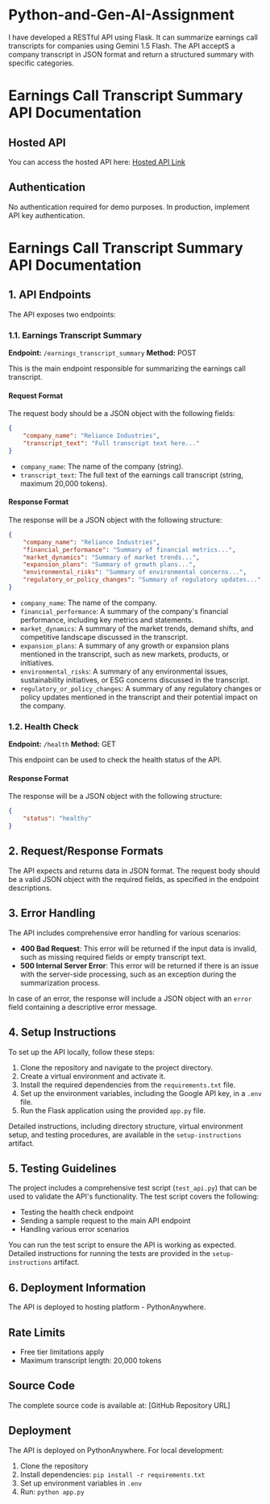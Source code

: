 # Python-and-Gen-AI-Assignment
I have developed a RESTful API using Flask. It can summarize earnings call transcripts for companies using Gemini 1.5 Flash. The API acceptS a company transcript in JSON format and return a structured  summary with specific categories.

# Earnings Call Transcript Summary API Documentation

## Hosted API
You can access the hosted API here: [Hosted API Link](https://piijush.pythonanywhere.com/)

## Authentication
No authentication required for demo purposes. In production, implement API key authentication.

# Earnings Call Transcript Summary API Documentation

## 1. API Endpoints

The API exposes two endpoints:

### 1.1. Earnings Transcript Summary
**Endpoint:** `/earnings_transcript_summary`
**Method:** POST

This is the main endpoint responsible for summarizing the earnings call transcript.

#### Request Format
The request body should be a JSON object with the following fields:
```json
{
    "company_name": "Reliance Industries",
    "transcript_text": "Full transcript text here..."
}
```
- `company_name`: The name of the company (string).
- `transcript_text`: The full text of the earnings call transcript (string, maximum 20,000 tokens).

#### Response Format
The response will be a JSON object with the following structure:
```json
{
    "company_name": "Reliance Industries",
    "financial_performance": "Summary of financial metrics...",
    "market_dynamics": "Summary of market trends...",
    "expansion_plans": "Summary of growth plans...",
    "environmental_risks": "Summary of environmental concerns...",
    "regulatory_or_policy_changes": "Summary of regulatory updates..."
}
```
- `company_name`: The name of the company.
- `financial_performance`: A summary of the company's financial performance, including key metrics and statements.
- `market_dynamics`: A summary of the market trends, demand shifts, and competitive landscape discussed in the transcript.
- `expansion_plans`: A summary of any growth or expansion plans mentioned in the transcript, such as new markets, products, or initiatives.
- `environmental_risks`: A summary of any environmental issues, sustainability initiatives, or ESG concerns discussed in the transcript.
- `regulatory_or_policy_changes`: A summary of any regulatory changes or policy updates mentioned in the transcript and their potential impact on the company.

### 1.2. Health Check
**Endpoint:** `/health`
**Method:** GET

This endpoint can be used to check the health status of the API.

#### Response Format
The response will be a JSON object with the following structure:
```json
{
    "status": "healthy"
}
```

## 2. Request/Response Formats

The API expects and returns data in JSON format. The request body should be a valid JSON object with the required fields, as specified in the endpoint descriptions.

## 3. Error Handling

The API includes comprehensive error handling for various scenarios:

- **400 Bad Request**: This error will be returned if the input data is invalid, such as missing required fields or empty transcript text.
- **500 Internal Server Error**: This error will be returned if there is an issue with the server-side processing, such as an exception during the summarization process.

In case of an error, the response will include a JSON object with an `error` field containing a descriptive error message.

## 4. Setup Instructions

To set up the API locally, follow these steps:

1. Clone the repository and navigate to the project directory.
2. Create a virtual environment and activate it.
3. Install the required dependencies from the `requirements.txt` file.
4. Set up the environment variables, including the Google API key, in a `.env` file.
5. Run the Flask application using the provided `app.py` file.

Detailed instructions, including directory structure, virtual environment setup, and testing procedures, are available in the `setup-instructions` artifact.

## 5. Testing Guidelines

The project includes a comprehensive test script (`test_api.py`) that can be used to validate the API's functionality. The test script covers the following:

- Testing the health check endpoint
- Sending a sample request to the main API endpoint
- Handling various error scenarios

You can run the test script to ensure the API is working as expected. Detailed instructions for running the tests are provided in the `setup-instructions` artifact.

## 6. Deployment Information

The API is deployed to hosting platform - PythonAnywhere. 

## Rate Limits
- Free tier limitations apply
- Maximum transcript length: 20,000 tokens

## Source Code
The complete source code is available at: [GitHub Repository URL]

## Deployment
The API is deployed on PythonAnywhere. For local development:
1. Clone the repository
2. Install dependencies: `pip install -r requirements.txt`
3. Set up environment variables in `.env`
4. Run: `python app.py`
